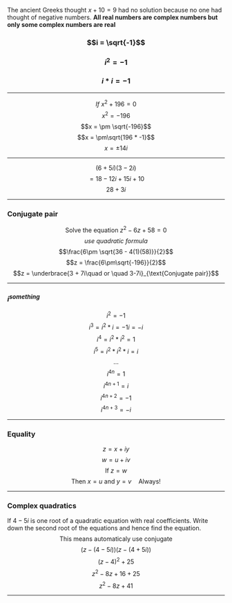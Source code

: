 The ancient Greeks thought $x+10=9$ had no solution because no one had thought of negative numbers. **All real numbers are complex numbers but only some complex numbers are real**
### $$i = \sqrt{-1}$$
### $$i^2 = -1$$
### $$i * i = -1$$
________
$$If\ x^2 + 196 = 0$$
$$x^2 = -196$$
$$x = \pm \sqrt{-196}$$
$$x = \pm\sqrt{196 * -1}$$
$$x = \pm 14i$$
______
$$(6+5i)(3-2i)$$
$$= 18 - 12i + 15i + 10$$
$$28 + 3i$$
______
### Conjugate pair
$$\text{Solve the equation } z^2 - 6z + 58 = 0$$
$$use\ quadratic\ formula$$
$$\frac{6\pm \sqrt{36 - 4(1)(58)}}{2}$$
$$z = \frac{6\pm\sqrt{-196}}{2}$$
$$z = \underbrace{3 + 7i\quad or \quad 3-7i}_{\text{Conjugate pair}}$$
______
### $i^{something}$
$$i^2 = -1$$
$$i^3 = i^2*i = -1i = -i$$
$$i^4 = i^2*i^2 = 1$$
$$i^5 = i^2*i^2*i = i$$
$$\dots$$
$$i^{4n} = 1$$
$$i^{4n+1} = i$$
$$i^{4n + 2} = -1$$
$$i^{4n+3} = -i$$
____
### Equality
$$z = x + iy$$
$$w = u+iv$$
$$\text{If } z=w$$
$$\text{Then }x = u \ \text{and }y=v\quad\text{Always!}$$
_____
### Complex quadratics
If $4-5i$ is one root of a quadratic equation with real coefficients. Write down the second root of the equations and hence find the equation.
$$\text{This means automaticaly use conjugate}$$
$$(z-(4-5i))(z-(4+5i))$$
$$(z-4)^2 + 25$$
$$z^2-8z+16+25$$
$$z^2-8z+41$$
______
